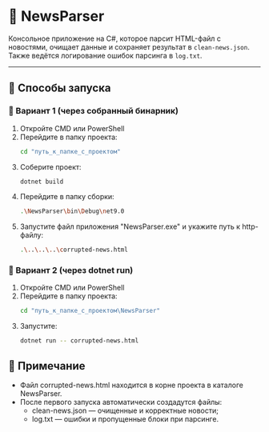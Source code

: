 # 📰 NewsParser

Консольное приложение на C#, которое парсит HTML-файл с новостями, очищает данные и сохраняет результат в `clean-news.json`.  
Также ведётся логирование ошибок парсинга в `log.txt`.

---

## 🚀 Способы запуска

### 🔹 Вариант 1 (через собранный бинарник)

1. Откройте CMD или PowerShell
2. Перейдите в папку проекта:
   ```bash
   cd "путь_к_папке_с_проектом"
3. Соберите проект:
   ```bash
   dotnet build
4. Перейдите в папку сборки:
   ```bash
   .\NewsParser\bin\Debug\net9.0
5. Запустите файл приложения "NewsParser.exe" и укажите путь к http-файлу:
   ```bash
   .\..\..\..\corrupted-news.html

### 🔹 Вариант 2 (через dotnet run)

1. Откройте CMD или PowerShell
2. Перейдите в папку проекта:
   ```bash
   cd "путь_к_папке_с_проектом\NewsParser"
3. Запустите:
   ```bash
   dotnet run -- corrupted-news.html

## 📂 Примечание

- Файл corrupted-news.html находится в корне проекта в каталоге NewsParser.
- После первого запуска автоматически создадутся файлы:
  - clean-news.json — очищенные и корректные новости;
  - log.txt — ошибки и пропущенные блоки при парсинге.
